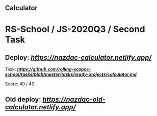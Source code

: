 ## Calculator

# RS-School / JS-2020Q3 / Second Task

## Deploy:   ***https://nazdac-calculator.netlify.app/***


Task: ***https://github.com/rolling-scopes-school/tasks/blob/master/tasks/ready-projects/calculator.md***


Score: 40 / 40

## Old deploy: ***https://nazdac-old-calculator.netlify.app/***

